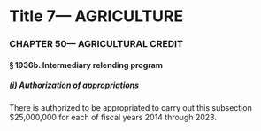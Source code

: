 
# Title 7— AGRICULTURE
### CHAPTER 50— AGRICULTURAL CREDIT
#### § 1936b. Intermediary relending program
##### (i) Authorization of appropriations

There is authorized to be appropriated to carry out this subsection $25,000,000 for each of fiscal years 2014 through 2023.
